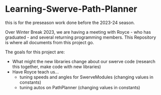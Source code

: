 # Learning-Swerve-Path-Planner
this is for the preseason work done before the 2023-24 season.

Over Winter Break 2023, we are having a meeting with Royce - who has graduated - and several returning programming members. This Repository is where all documents from this project go.

The goals for this project are: 
  - What might the new libraries change about our swerve code (research this together, make code with new libraries)   
  - Have Royce teach us...
      - tuning speeds and angles for SwerveModules (changing values in constants)
      - tuning autos on PathPlanner (changing values in constants)
